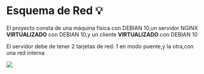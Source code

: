 # Esquema de Red 💡

El proyecto consta de una máquina fisica con DEBIAN 10,un servidor NGINX **VIRTUALIZADO** con DEBIAN 10,y un cliente **VIRTUALIZADO** con DEBIAN 10

El servidor debe de tener 2 tarjetas de red: 1 en modo puente,y la otra,con una red interna

![](https://github.com/jesusromero92/NGINX/blob/main/Fotos/red2.png)
